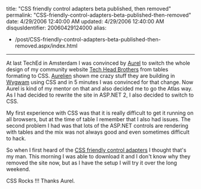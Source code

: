 title: "CSS friendly control adapters beta published, then removed"
permalink: "CSS-friendly-control-adapters-beta-published-then-removed"
date: 4/29/2006 12:40:00 AM
updated: 4/29/2006 12:40:00 AM
disqusIdentifier: 20060429124000
alias:
 - /post/CSS-friendly-control-adapters-beta-published-then-removed.aspx/index.html
---
At last TechEd in Amsterdam I was convinced by [Aurel](http://www.techheadbrothers.com/DesktopDefault.aspx?tabindex=7&tabid=19&id=15) to switch the whole design of my community website [Tech Head Brothers](http://www.techheadbrothers.com) from tables formating to CSS. [Aurelien](http://blogs.developpeur.org/aurelien/) shown me crazy stuff they are building in [Wygwam](http://www.wygwam.com/) using CSS and in 5 minutes I was convinced for that change. Now Aurel is kind of my mentor on that and also decided me to go the Atlas way. As I had decided to rewrite the site in ASP.NET 2, I also decided to switch to CSS.

My first experience with CSS was that it is really difficult to get it running on all browsers, but at the time of table I remember that I also had issues. The second problem I had was that lots of the ASP.NET controls are rendering with tables and the mix was not always good and even sometimes difficult to hack.
<!-- more -->

So when I first heard of the [CSS friendly control adapters](http://www.asp.net/css_adapters_update.htm) I thought that's my man. This morning I was able to download it and I don't know why they removed the site now, but as I have the setup I will try it over the long weekend.

CSS Rocks !!! Thanks Aurel.
